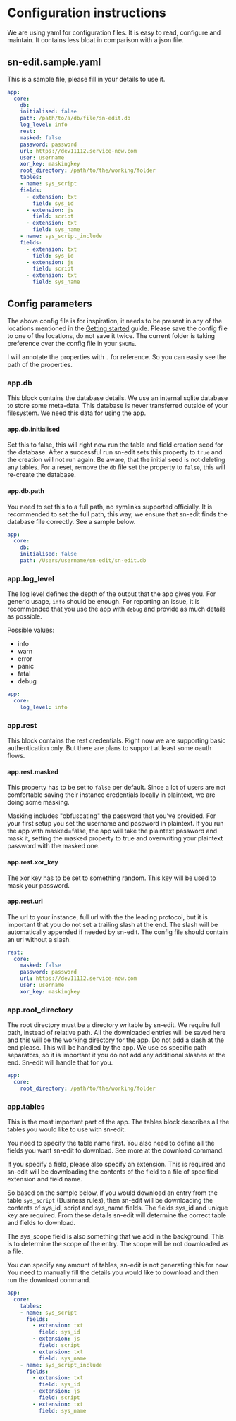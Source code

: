 # Configuration instructions

We are using yaml for configuration files. It is easy to read, configure and maintain.
It contains less bloat in comparison with a json file.

## sn-edit.sample.yaml
This is a sample file, please fill in your details to use it.

```yaml
app:
  core:
    db:
    initialised: false
    path: /path/to/a/db/file/sn-edit.db
    log_level: info
    rest:
    masked: false
    password: password
    url: https://dev11112.service-now.com
    user: username
    xor_key: maskingkey
    root_directory: /path/to/the/working/folder
    tables:
    - name: sys_script
    fields:
      - extension: txt
        field: sys_id
      - extension: js
        field: script
      - extension: txt
        field: sys_name
    - name: sys_script_include
    fields:
      - extension: txt
        field: sys_id
      - extension: js
        field: script
      - extension: txt
        field: sys_name
```

## Config parameters
The above config file is for inspiration, it needs to be present in any of the locations mentioned in the 
[Getting started](getting-started/README.md "configuration") guide.
Please save the config file to one of the locations, do not save it twice. The current folder is taking preference
over the config file in your `$HOME`.

I will annotate the properties with `.` for reference. So you can easily see the path of the properties. 

### app.db
This block contains the database details. We use an internal sqlite database to store some meta-data. This database
is never transferred outside of your filesystem. We need this data for using the app. 

#### app.db.initialised
Set this to false, this will right now run the table and field creation seed for the database. After a successful run
sn-edit sets this property to `true` and the creation will not run again. Be aware, that the initial seed is not deleting
any tables. For a reset, remove the `db` file set the property to `false`, this will re-create the database.

#### app.db.path
You need to set this to a full path, no symlinks supported officially. It is recommended to set the full path, this way,
we ensure that sn-edit finds the database file correctly. See a sample below.


```yaml
app:
  core:
    db:
    initialised: false
    path: /Users/username/sn-edit/sn-edit.db
```

### app.log_level
The log level defines the depth of the output that the app gives you. For generic usage, `info` should be enough.
For reporting an issue, it is recommended that you use the app with `debug` and provide as much details as possible.

Possible values:
* info
* warn
* error
* panic
* fatal
* debug


```yaml
app:
  core:
    log_level: info
```

### app.rest
This block contains the rest credentials. Right now we are supporting basic authentication only. But there are plans
to support at least some oauth flows.

#### app.rest.masked
This property has to be set to `false` per default. Since a lot of users are not comfortable saving their instance
credentials locally in plaintext, we are doing some masking.

Masking includes "obfuscating" the password that you've provided. For your first setup you set the username and password
in plaintext. If you run the app with masked=false, the app will take the plaintext password and mask it, setting the masked
property to true and overwriting your plaintext password with the masked one.

#### app.rest.xor_key
The xor key has to be set to something random. This key will be used to mask your password.

#### app.rest.url
The url to your instance, full url with the the leading protocol, but it is important that you do not set a trailing slash
at the end. The slash will be automatically appended if needed by sn-edit. The config file should contain an url without
a slash.


```yaml
rest:
  core:
    masked: false
    password: password
    url: https://dev11112.service-now.com
    user: username
    xor_key: maskingkey
```

### app.root_directory
The root directory must be a directory writable by sn-edit. We require full path, instead of relative path.
All the downloaded entries will be saved here and this will be the working directory for the app. Do not add
a slash at the end please. This will be handled by the app. We use os specific path separators, so it is important
it you do not add any additional slashes at the end. Sn-edit will handle that for you.

```yaml
app:
  core:
    root_directory: /path/to/the/working/folder
```

### app.tables
This is the most important part of the app. The tables block describes all the tables you would like to use with sn-edit.

You need to specify the table name first. You also need to define all the fields you want sn-edit to download. See more 
at the download command.

If you specify a field, please also specify an extension. This is required and sn-edit will be downloading the contents
of the field to a file of specified extension and field name.

So based on the sample below, if you would download an entry from the table `sys_script` (Business rules), then sn-edit
will be downloading the contents of sys_id, script and sys_name fields. The fields sys_id and unique key are required.
From these details sn-edit will determine the correct table and fields to download.

The sys_scope field is also something that we add in the background. This is to determine the scope of the entry. The
scope will be not downloaded as a file.

You can specify any amount of tables, sn-edit is not generating this for now. You need to manually fill the details you
would like to download and then run the download command.


```yaml
app:
  core:
    tables:
    - name: sys_script
      fields:
        - extension: txt
          field: sys_id
        - extension: js
          field: script
        - extension: txt
          field: sys_name
    - name: sys_script_include
      fields:
        - extension: txt
          field: sys_id
        - extension: js
          field: script
        - extension: txt
          field: sys_name
```
